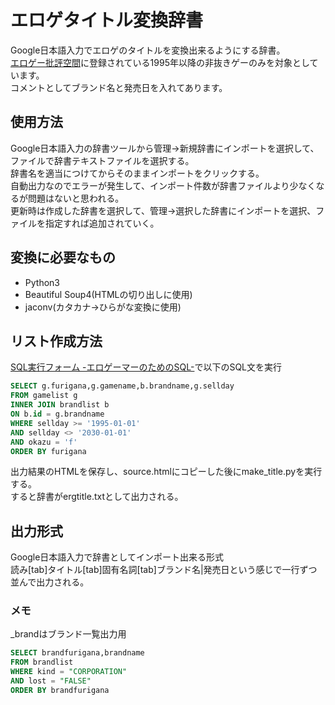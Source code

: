 # エロゲタイトル変換辞書  
Google日本語入力でエロゲのタイトルを変換出来るようにする辞書。  
[エロゲー批評空間](https://erogamescape.dyndns.org/)に登録されている1995年以降の非抜きゲーのみを対象としています。   
コメントとしてブランド名と発売日を入れてあります。 
## 使用方法
Google日本語入力の辞書ツールから管理→新規辞書にインポートを選択して、ファイルで辞書テキストファイルを選択する。  
辞書名を適当につけてからそのままインポートをクリックする。  
自動出力なのでエラーが発生して、インポート件数が辞書ファイルより少なくなるが問題はないと思われる。  
更新時は作成した辞書を選択して、管理→選択した辞書にインポートを選択、ファイルを指定すれば追加されていく。
## 変換に必要なもの

- Python3
- Beautiful Soup4(HTMLの切り出しに使用)
- jaconv(カタカナ→ひらがな変換に使用)

## リスト作成方法  
[SQL実行フォーム -エロゲーマーのためのSQL-](https://goo.gl/WBuoeB)で以下のSQL文を実行  
```SQL  
SELECT g.furigana,g.gamename,b.brandname,g.sellday
FROM gamelist g
INNER JOIN brandlist b
ON b.id = g.brandname
WHERE sellday >= '1995-01-01'
AND sellday <> '2030-01-01'
AND okazu = 'f'
ORDER BY furigana
```  
出力結果のHTMLを保存し、source.htmlにコピーした後にmake_title.pyを実行する。  
すると辞書がergtitle.txtとして出力される。  
## 出力形式  
Google日本語入力で辞書としてインポート出来る形式  
読み[tab]タイトル[tab]固有名詞[tab]ブランド名|発売日という感じで一行ずつ並んで出力される。  
### メモ
_brandはブランド一覧出力用  
```SQL  
SELECT brandfurigana,brandname
FROM brandlist
WHERE kind = "CORPORATION"
AND lost = "FALSE"
ORDER BY brandfurigana
```